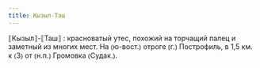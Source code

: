 ```yaml
---
title: Кызыл-Таш
---
```


⟦Кызыл⟧-⟦Таш⟧
: красноватый утес, похожий на торчащий палец и заметный из многих мест. На ⦅ю-вост.⦆ отроге ⦅г.⦆ Построфиль, в 1,5 км. к ⦅З⦆ от ⦅н.п.⦆ Громовка ⦅Судак.⦆.
